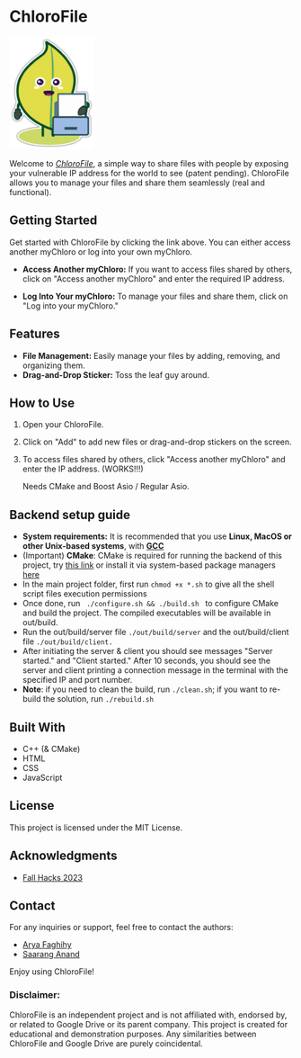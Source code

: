 # ChloroFile
<img src="website/img/fileleaf.png" alt="Your Image" width="150" height="200" />

Welcome to [<i> ChloroFile</i>](https://htmlpreview.github.io/?https://github.com/Arya-Fgmain/ChloroFile/blob/main/website/index.html), a simple way to share files with people by exposing your vulnerable IP address for the world to see (patent pending). ChloroFile allows you to manage your files and share them seamlessly (real and functional).

## Getting Started

Get started with ChloroFile by clicking the link above. You can either access another myChloro or log into your own myChloro.

- **Access Another myChloro:** If you want to access files shared by others, click on "Access another myChloro" and enter the required IP address.

- **Log Into Your myChloro:** To manage your files and share them, click on "Log into your myChloro."

## Features

- **File Management:** Easily manage your files by adding, removing, and organizing them.
- **Drag-and-Drop Sticker:** Toss the leaf guy around.

## How to Use

1. Open your ChloroFile.
2. Click on "Add" to add new files or drag-and-drop stickers on the screen.
3. To access files shared by others, click "Access another myChloro" and enter the IP address. (WORKS!!!)

   Needs CMake and Boost Asio / Regular Asio.

## Backend setup guide

- __System requirements:__ It is recommended that you use __Linux, MacOS or other Unix-based systems__, with <a href="https://gcc.gnu.org/install/"> __GCC__ </a>
- (Important) __CMake__: CMake is required for running the backend of this project, try <a href="https://cmake.org/download/">this link</a> or install it via system-based package managers <a href="https://cgold.readthedocs.io/en/latest/first-step/installation.html">here</a>
- In the main project folder, first run <code>chmod +x *.sh</code> to give all the shell script files execution permissions
- Once done, run <code> ./configure.sh && ./build.sh </code> to configure CMake and build the project. The compiled executables will be available in out/build.
- Run the out/build/server file <code>./out/build/server</code> and the out/build/client file <code>./out/build/client.</code> 
- After initiating the server & client you should see messages "Server started." and "Client started." After 10 seconds, you should see the server and client printing a connection message in the terminal with the specified IP and port number. 
- __Note__: if you need to clean the build, run <code>./clean.sh</code>; if you want to re-build the solution, run <code>./rebuild.sh</code>

## Built With

- C++ (& CMake)
- HTML
- CSS
- JavaScript

## License

This project is licensed under the MIT License.

## Acknowledgments

- [Fall Hacks 2023](https://www.eventbrite.ca/e/fall-hacks-2023-tickets-735239048787?aff=oddtdtcreator)

## Contact

For any inquiries or support, feel free to contact the authors:

- [Arya Faghihy](https://github.com/Arya-Fgmain)
- [Saarang Anand](https://github.com/saaranganand)

Enjoy using ChloroFile!

<h3>Disclaimer:</h3>
ChloroFile is an independent project and is not affiliated with, endorsed by, or related to Google Drive or its parent company. This project is created for educational and demonstration purposes. Any similarities between ChloroFile and Google Drive are purely coincidental.
